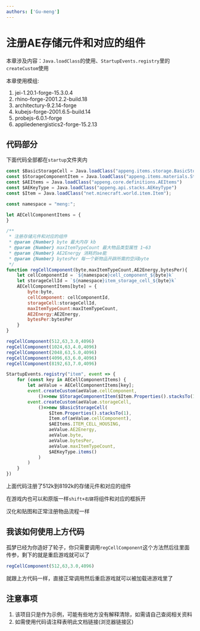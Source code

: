 ```yaml
---
authors: ['Gu-meng']
---
```

# 注册AE存储元件和对应的组件
本章涉及内容：`Java.loadClass`的使用、`StartupEvents.registry`里的`createCustom`使用

本章使用模组:
1. jei-1.20.1-forge-15.3.0.4
2. rhino-forge-2001.2.2-build.18
3. architectury-9.2.14-forge
4. kubejs-forge-2001.6.5-build.14
5. probejs-6.0.1-forge
6. appliedenergistics2-forge-15.2.13

## 代码部分
下面代码全部都在`startup`文件夹内

```js
const $BasicStorageCell = Java.loadClass("appeng.items.storage.BasicStorageCell")
const $StorageComponentItem = Java.loadClass("appeng.items.materials.StorageComponentItem")
const $AEItems = Java.loadClass("appeng.core.definitions.AEItems")
const $AEKeyType = Java.loadClass("appeng.api.stacks.AEKeyType")
const $Item = Java.loadClass("net.minecraft.world.item.Item");

const namespace = "meng:";

let AECellComponentItems = {
}

/**
 * 注册存储元件和对应的组件
 * @param {Number} byte 最大内存 kb
 * @param {Number} maxItemTypeCount 最大物品类型属性 1~63
 * @param {Number} AE2Energy 消耗的ae能
 * @param {Number} bytesPer 每一个新物品开辟所需的空间byte
 */
function regCellComponent(byte,maxItemTypeCount,AE2Energy,bytesPer){
    let cellComponentId = `${namespace}cell_component_${byte}k`
    let storageCellId = `${namespace}item_storage_cell_${byte}k`
    AECellComponentItems[byte] = {
        byte:byte,
        cellComponent: cellComponentId,
        storageCell:storageCellId,
        maxItemTypeCount:maxItemTypeCount,
        AE2Energy:AE2Energy,
        bytesPer:bytesPer
    }
}

regCellComponent(512,63,3.0,4096)
regCellComponent(1024,63,4.0,4096)
regCellComponent(2048,63,5.0,4096)
regCellComponent(4096,63,6.0,4096)
regCellComponent(8192,63,7.0,4096)

StartupEvents.registry("item", event => {
    for (const key in AECellComponentItems) {
        let aeValue = AECellComponentItems[key];
        event.createCustom(aeValue.cellComponent,
            ()=>new $StorageComponentItem($Item.Properties().stacksTo(1), aeValue.byte))
        event.createCustom(aeValue.storageCell,
            ()=>new $BasicStorageCell(
                $Item.Properties().stacksTo(1), 
                Item.of(aeValue.cellComponent), 
                $AEItems.ITEM_CELL_HOUSING, 
                aeValue.AE2Energy, 
                aeValue.byte, 
                aeValue.bytesPer, 
                aeValue.maxItemTypeCount, 
                $AEKeyType.items()
            )
        )
    }
})
```
上面代码注册了512k到8192k的存储元件和对应的组件

在游戏内也可以和原版一样`shift+右键`将组件和对应的框拆开

汉化和贴图和正常注册物品流程一样

## 我该如何使用上方代码
孤梦已经为你造好了轮子，你只需要调用`regCellComponent`这个方法然后往里面传参，剩下的就是重启游戏就可以了
```js
regCellComponent(512,63,3.0,4096)
```
就跟上方代码一样，直接正常调用然后重启游戏就可以被加载进游戏里了

## 注意事项
1. 该项目只是作为示例，可能有些地方没有解释清除，如需请自己查阅相关资料
2. 如需使用代码请注释表明此文档链接(浏览器链接区)